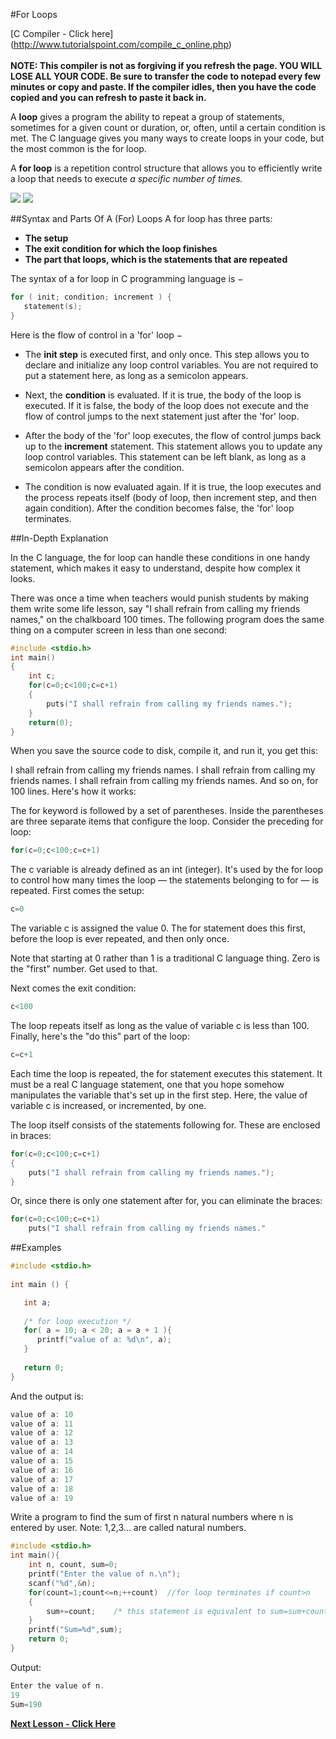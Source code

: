 #For Loops

[C Compiler - Click here] (http://www.tutorialspoint.com/compile_c_online.php)<br><br>
__NOTE: This compiler is not as forgiving if you refresh the page. YOU WILL LOSE ALL YOUR CODE. Be sure to transfer the code to notepad every few minutes or copy and paste. If the compiler idles, then you have the code copied and you can refresh to paste it back in.__

A __loop__ gives a program the ability to repeat a group of statements, sometimes for a given count or duration, or, often, until a certain condition is met. The C language gives you many ways to create loops in your code, but the most common is the for loop.

A __for loop__ is a repetition control structure that allows you to efficiently write a loop that needs to execute _a specific number of times._


<img src = "http://www.tutorialspoint.com/cprogramming/images/cpp_for_loop.jpg">
<img src = "http://programiz.com/sites/tutorial2program/files/for-loop.jpg">

##Syntax and Parts Of A (For) Loops
A for loop has three parts:

* __The setup__
* __The exit condition for which the loop finishes__
* __The part that loops, which is the statements that are repeated__

The syntax of a for loop in C programming language is −
```c
for ( init; condition; increment ) {
   statement(s);
}
```

Here is the flow of control in a 'for' loop −

* The __init step__ is executed first, and only once. This step allows you to declare and initialize any loop control variables. You are not required to put a statement here, as long as a semicolon appears.

* Next, the __condition__ is evaluated. If it is true, the body of the loop is executed. If it is false, the body of the loop does not execute and the flow of control jumps to the next statement just after the 'for' loop.

* After the body of the 'for' loop executes, the flow of control jumps back up to the __increment__ statement. This statement allows you to update any loop control variables. This statement can be left blank, as long as a semicolon appears after the condition.

* The condition is now evaluated again. If it is true, the loop executes and the process repeats itself (body of loop, then increment step, and then again condition). After the condition becomes false, the 'for' loop terminates.

##In-Depth Explanation

In the C language, the for loop can handle these conditions in one handy statement, which makes it easy to understand, despite how complex it looks.

There was once a time when teachers would punish students by making them write some life lesson, say "I shall refrain from calling my friends names," on the chalkboard 100 times. The following program does the same thing on a computer screen in less than one second:

```c
#include <stdio.h>
int main()
{
    int c;
    for(c=0;c<100;c=c+1)
    {
        puts("I shall refrain from calling my friends names.");
    }
    return(0);
}
```

When you save the source code to disk, compile it, and run it, you get this:

I shall refrain from calling my friends names.
I shall refrain from calling my friends names.
I shall refrain from calling my friends names.
And so on, for 100 lines. Here's how it works:

The for keyword is followed by a set of parentheses. Inside the parentheses are three separate items that configure the loop. Consider the preceding for loop:
```c
for(c=0;c<100;c=c+1)
```

The c variable is already defined as an int (integer). It's used by the for loop to control how many times the loop — the statements belonging to for — is repeated. First comes the setup:
```c
c=0
```

The variable c is assigned the value 0. The for statement does this first, before the loop is ever repeated, and then only once.

Note that starting at 0 rather than 1 is a traditional C language thing. Zero is the "first" number. Get used to that.

Next comes the exit condition:
```c
c<100
```

The loop repeats itself as long as the value of variable c is less than 100. Finally, here's the "do this" part of the loop:
```c
c=c+1
```

Each time the loop is repeated, the for statement executes this statement. It must be a real C language statement, one that you hope somehow manipulates the variable that's set up in the first step. Here, the value of variable c is increased, or incremented, by one.

The loop itself consists of the statements following for. These are enclosed in braces:
```c
for(c=0;c<100;c=c+1)
{
    puts("I shall refrain from calling my friends names.");
}
```

Or, since there is only one statement after for, you can eliminate the braces:
```c
for(c=0;c<100;c=c+1)
    puts("I shall refrain from calling my friends names."
```

##Examples
```c
#include <stdio.h>
 
int main () {

   int a;
	
   /* for loop execution */
   for( a = 10; a < 20; a = a + 1 ){
      printf("value of a: %d\n", a);
   }
 
   return 0;
}
```
And the output is:
```c
value of a: 10
value of a: 11
value of a: 12
value of a: 13
value of a: 14
value of a: 15
value of a: 16
value of a: 17
value of a: 18
value of a: 19
```

Write a program to find the sum of first n natural numbers where n is entered by user. Note: 1,2,3... are called natural numbers.
```c
#include <stdio.h>
int main(){
    int n, count, sum=0;
    printf("Enter the value of n.\n");
    scanf("%d",&n);
    for(count=1;count<=n;++count)  //for loop terminates if count>n
    {
        sum+=count;    /* this statement is equivalent to sum=sum+count */
    }
    printf("Sum=%d",sum);
    return 0;
}
```
Output:
```c
Enter the value of n.
19
Sum=190
```

__[Next Lesson - Click Here](https://github.com/burnabysouthprogramming/Lessons/blob/master/7c.%20Project.md)__
